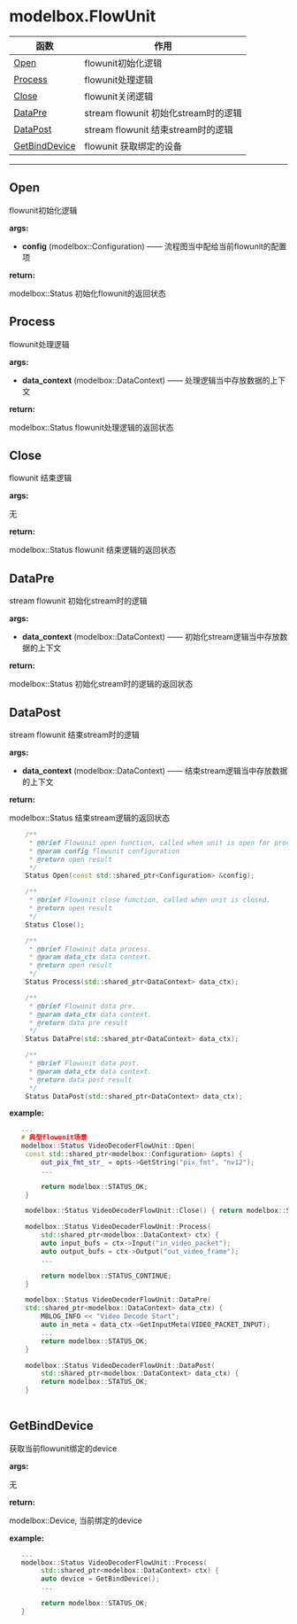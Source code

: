 # modelbox.FlowUnit

|函数|作用|
|-|-|
|[Open](#open)|flowunit初始化逻辑|
|[Process](#process)|flowunit处理逻辑|
|[Close](#close)|flowunit关闭逻辑|
|[DataPre](#datapre)|stream flowunit 初始化stream时的逻辑|
|[DataPost](#datapost)|stream flowunit 结束stream时的逻辑|
|[GetBindDevice](#getbinddevice)|flowunit 获取绑定的设备|
---

## Open

flowunit初始化逻辑

**args:**  

* **config** (modelbox::Configuration) ——  流程图当中配给当前flowunit的配置项

**return:**  

modelbox::Status  初始化flowunit的返回状态

## Process

flowunit处理逻辑

**args:**  

* **data_context**  (modelbox::DataContext) ——  处理逻辑当中存放数据的上下文

**return:**  

modelbox::Status flowunit处理逻辑的返回状态

## Close

flowunit 结束逻辑

**args:**  

无

**return:**  

modelbox::Status flowunit 结束逻辑的返回状态

## DataPre

stream flowunit 初始化stream时的逻辑

**args:**  

* **data_context**  (modelbox::DataContext) ——  初始化stream逻辑当中存放数据的上下文

**return:**  

modelbox::Status 初始化stream时的逻辑的返回状态

## DataPost

stream flowunit 结束stream时的逻辑

**args:**  

* **data_context**  (modelbox::DataContext) ——  结束stream逻辑当中存放数据的上下文

**return:**  

modelbox::Status 结束stream逻辑的返回状态

```c++
    /**
     * @brief Flowunit open function, called when unit is open for processing data
     * @param config flowunit configuration
     * @return open result
     */
    Status Open(const std::shared_ptr<Configuration> &config);

    /**
     * @brief Flowunit close function, called when unit is closed.
     * @return open result
     */
    Status Close();

    /**
     * @brief Flowunit data process.
     * @param data_ctx data context.
     * @return open result
     */
    Status Process(std::shared_ptr<DataContext> data_ctx);

    /**
     * @brief Flowunit data pre.
     * @param data_ctx data context.
     * @return data pre result
     */
    Status DataPre(std::shared_ptr<DataContext> data_ctx);

    /**
     * @brief Flowunit data post.
     * @param data_ctx data context.
     * @return data post result
     */
    Status DataPost(std::shared_ptr<DataContext> data_ctx);
```

**example:**  

```c++
   ...
   # 典型flowunit场景
   modelbox::Status VideoDecoderFlowUnit::Open(
    const std::shared_ptr<modelbox::Configuration> &opts) {
        out_pix_fmt_str_ = opts->GetString("pix_fmt", "nv12");
        ...

        return modelbox::STATUS_OK;
    }

    modelbox::Status VideoDecoderFlowUnit::Close() { return modelbox::STATUS_OK; }

    modelbox::Status VideoDecoderFlowUnit::Process(
        std::shared_ptr<modelbox::DataContext> ctx) {
        auto input_bufs = ctx->Input("in_video_packet");
        auto output_bufs = ctx->Output("out_video_frame");
        ...

        return modelbox::STATUS_CONTINUE;
    }

    modelbox::Status VideoDecoderFlowUnit::DataPre(
    std::shared_ptr<modelbox::DataContext> data_ctx) {
        MBLOG_INFO << "Video Decode Start";
        auto in_meta = data_ctx->GetInputMeta(VIDEO_PACKET_INPUT);
        ...
        return modelbox::STATUS_OK;
    }

    modelbox::Status VideoDecoderFlowUnit::DataPost(
        std::shared_ptr<modelbox::DataContext> data_ctx) {
        return modelbox::STATUS_OK;
    }
        
```

## GetBindDevice

获取当前flowunit绑定的device

**args:**  

无

**return:**  

modelbox::Device, 当前绑定的device

**example:**  

```c++
   ...
   modelbox::Status VideoDecoderFlowUnit::Process(
        std::shared_ptr<modelbox::DataContext> ctx) {
        auto device = GetBindDevice();
        ...

        return modelbox::STATUS_OK;
   }
```
